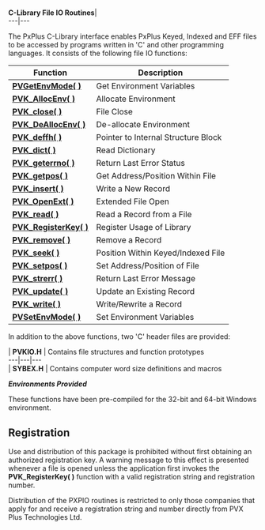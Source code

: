 # 

**C-Library File IO Routines**|   
---|---  
  
The PxPlus C-Library interface enables PxPlus Keyed, Indexed and EFF files to be accessed by programs written in 'C' and other programming languages. It consists of the following file IO functions:

**Function** |  **Description**  
---|---  
**[PVGetEnvMode( )](File%20IO%20Routines/getenvmode.md)** |  Get Environment Variables  
**[PVK_AllocEnv( )](File%20IO%20Routines/allocenv.md)** |  Allocate Environment  
**[PVK_close( )](File%20IO%20Routines/close.md)** |  File Close  
**[PVK_DeAllocEnv( )](File%20IO%20Routines/deallocenv.md)** |  De-allocate Environment  
**[PVK_deffh( )](File%20IO%20Routines/deffh.md)** |  Pointer to Internal Structure Block  
**[PVK_dict( )](File%20IO%20Routines/dict.md)** |  Read Dictionary  
**[PVK_geterrno( )](File%20IO%20Routines/geterrno.md)** |  Return Last Error Status  
**[PVK_getpos( )](File%20IO%20Routines/getpos.md)** |  Get Address/Position Within File  
**[PVK_insert( )](File%20IO%20Routines/insert.md)** |  Write a New Record  
**[PVK_OpenExt( )](File%20IO%20Routines/openext.md)** |  Extended File Open  
**[PVK_read( )](File%20IO%20Routines/read.md)** |  Read a Record from a File  
**[PVK_RegisterKey( )](File%20IO%20Routines/registerkey.md)** |  Register Usage of Library  
**[PVK_remove( )](File%20IO%20Routines/remove.md)** |  Remove a Record  
**[PVK_seek( )](File%20IO%20Routines/seek.md)** |  Position Within Keyed/Indexed File  
**[PVK_setpos( )](File%20IO%20Routines/setpos.md)** |  Set Address/Position of File  
**[PVK_strerr( )](File%20IO%20Routines/strerr.md)** |  Return Last Error Message  
**[PVK_update( )](File%20IO%20Routines/update.md)** |  Update an Existing Record  
**[PVK_write( )](File%20IO%20Routines/write.md)** |  Write/Rewrite a Record  
**[PVSetEnvMode( )](File%20IO%20Routines/setenvmode.md)** |  Set Environment Variables  
  
In addition to the above functions, two 'C' header files are provided:

|  **PVKIO.H** |  Contains file structures and function prototypes  
---|---|---  
|  **SYBEX.H** |  Contains computer word size definitions and macros  
  
**_Environments Provided_**

These functions have been pre-compiled for the 32-bit and 64-bit Windows environment.

## Registration

Use and distribution of this package is prohibited without first obtaining an authorized registration key. A warning message to this effect is presented whenever a file is opened unless the application first invokes the **PVK_RegisterKey( )** function with a valid registration string and registration number.

Distribution of the PXPIO routines is restricted to only those companies that apply for and receive a registration string and number directly from PVX Plus Technologies Ltd.
